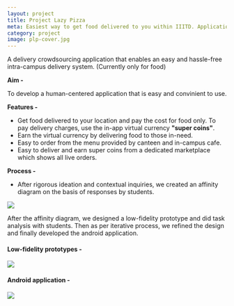 ```yaml
---
layout: project
title: Project Lazy Pizza
meta: Easiest way to get food delivered to you within IIITD. Application is implemented using the barter system. 
category: project
image: plp-cover.jpg
---
```

A delivery crowdsourcing application that enables an easy and hassle-free intra-campus delivery system. (Currently only for food)

**Aim -**

To develop a human-centered application that is easy and convinient to use.

**Features -**

*   Get food delivered to your location and pay the cost for food only. To pay delivery charges, use the in-app virtual currency **"super coins"**.
*   Earn the virtual currency by delivering food to those in-need.
*   Easy to order from the menu provided by canteen and in-campus cafe.
*   Easy to deliver and earn super coins from a dedicated marketplace which shows all live orders.

**Process -**

*   After rigorous ideation and contextual inquiries, we created an affinity diagram on the basis of responses by students.

<img class="long-img" src="{{site.baseurl}}/assets/img/pc-affinity-low.jpg">


After the affinity diagram, we designed a low-fidelity prototype and did task analysis with students. Then as per iterative process, we refined the design and finally developed the android application.

#### Low-fidelity prototypes -

<img class="long-img" src="{{site.baseurl}}/assets/img/pc-lowfidelity-screenshots.jpg">

#### Android application -

<img class="long-img" src="{{site.baseurl}}/assets/img/pc-android-screenshots.jpg">
